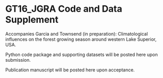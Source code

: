 # GT16_JGRA Code and Data Supplement

Accompanies Garcia and Townsend (in preparation): Climatological influences on the forest growing season around western Lake Superior, USA.

Python code package and supporting datasets will be posted here upon submission.

Publication manuscript will be posted here upon acceptance.
